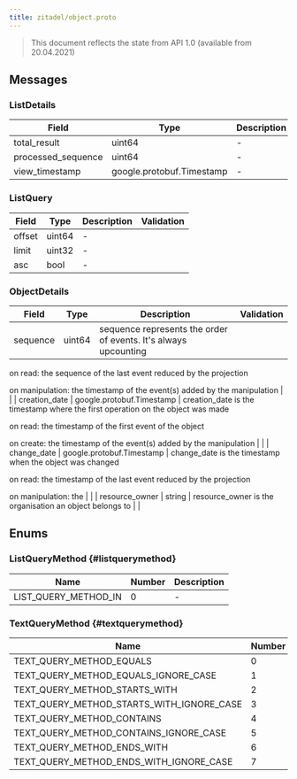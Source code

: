 ```yaml
---
title: zitadel/object.proto
---
```

> This document reflects the state from API 1.0 (available from 20.04.2021)




## Messages


### ListDetails



| Field | Type | Description | Validation |
| ----- | ---- | ----------- | ----------- |
| total_result |  uint64 | - |  |
| processed_sequence |  uint64 | - |  |
| view_timestamp |  google.protobuf.Timestamp | - |  |




### ListQuery



| Field | Type | Description | Validation |
| ----- | ---- | ----------- | ----------- |
| offset |  uint64 | - |  |
| limit |  uint32 | - |  |
| asc |  bool | - |  |




### ObjectDetails



| Field | Type | Description | Validation |
| ----- | ---- | ----------- | ----------- |
| sequence |  uint64 | sequence represents the order of events. It's always upcounting

on read: the sequence of the last event reduced by the projection

on manipulation: the timestamp of the event(s) added by the manipulation |  |
| creation_date |  google.protobuf.Timestamp | creation_date is the timestamp where the first operation on the object was made

on read: the timestamp of the first event of the object

on create: the timestamp of the event(s) added by the manipulation |  |
| change_date |  google.protobuf.Timestamp | change_date is the timestamp when the object was changed

on read: the timestamp of the last event reduced by the projection

on manipulation: the |  |
| resource_owner |  string | resource_owner is the organisation an object belongs to |  |






## Enums


### ListQueryMethod {#listquerymethod}


| Name | Number | Description |
| ---- | ------ | ----------- |
| LIST_QUERY_METHOD_IN | 0 | - |




### TextQueryMethod {#textquerymethod}


| Name | Number | Description |
| ---- | ------ | ----------- |
| TEXT_QUERY_METHOD_EQUALS | 0 | - |
| TEXT_QUERY_METHOD_EQUALS_IGNORE_CASE | 1 | - |
| TEXT_QUERY_METHOD_STARTS_WITH | 2 | - |
| TEXT_QUERY_METHOD_STARTS_WITH_IGNORE_CASE | 3 | - |
| TEXT_QUERY_METHOD_CONTAINS | 4 | - |
| TEXT_QUERY_METHOD_CONTAINS_IGNORE_CASE | 5 | - |
| TEXT_QUERY_METHOD_ENDS_WITH | 6 | - |
| TEXT_QUERY_METHOD_ENDS_WITH_IGNORE_CASE | 7 | - |




